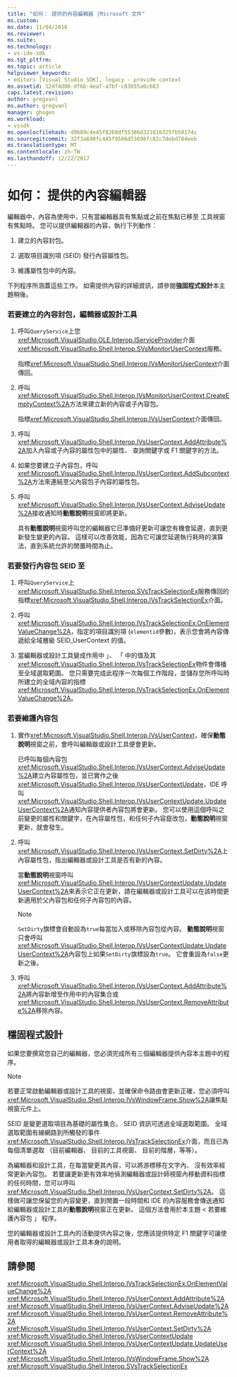 ```yaml
---
title: "如何： 提供的內容編輯器 |Microsoft 文件"
ms.custom: 
ms.date: 11/04/2016
ms.reviewer: 
ms.suite: 
ms.technology:
- vs-ide-sdk
ms.tgt_pltfrm: 
ms.topic: article
helpviewer_keywords:
- editors [Visual Studio SDK], legacy - provide context
ms.assetid: 12df4d06-df6b-4eaf-a7bf-c83655a0c683
caps.latest.revision: 
author: gregvanl
ms.author: gregvanl
manager: ghogen
ms.workload:
- vssdk
ms.openlocfilehash: d9b89c4e45f8268df55386d321816325fb50174c
ms.sourcegitcommit: 32f1a690fc445f9586d53698fc82c7debd784eeb
ms.translationtype: MT
ms.contentlocale: zh-TW
ms.lasthandoff: 12/22/2017
---
```

# <a name="how-to-provide-context-for-editors"></a>如何： 提供的內容編輯器
編輯器中，內容為使用中，只有當編輯器具有焦點或之前在焦點已移至 工具視窗有焦點時。 您可以提供編輯器的內容，執行下列動作：  
  
1.  建立的內容封包。  
  
2.  選取項目識別項 (SEID) 發行內容屬性包。  
  
3.  維護屬性包中的內容。  
  
 下列程序所涵蓋這些工作。 如需提供內容的詳細資訊，請參閱**強固程式設計**本主題稍後。  
  
### <a name="to-create-a-context-bag-for-an-editor-or-a-designer"></a>若要建立的內容封包，編輯器或設計工具  
  
1.  呼叫`QueryService`上您<xref:Microsoft.VisualStudio.OLE.Interop.IServiceProvider>介面<xref:Microsoft.VisualStudio.Shell.Interop.SVsMonitorUserContext>服務。  
  
     指標<xref:Microsoft.VisualStudio.Shell.Interop.IVsMonitorUserContext>介面傳回。  
  
2.  呼叫<xref:Microsoft.VisualStudio.Shell.Interop.IVsMonitorUserContext.CreateEmptyContext%2A>方法來建立新的內容或子內容包。  
  
     指標<xref:Microsoft.VisualStudio.Shell.Interop.IVsUserContext>介面傳回。  
  
3.  呼叫<xref:Microsoft.VisualStudio.Shell.Interop.IVsUserContext.AddAttribute%2A>加入內容或子內容的屬性包中的屬性、 查詢關鍵字或 F1 關鍵字的方法。  
  
4.  如果您要建立子內容包，呼叫<xref:Microsoft.VisualStudio.Shell.Interop.IVsUserContext.AddSubcontext%2A>方法來連結至父內容包子內容的屬性包。  
  
5.  呼叫<xref:Microsoft.VisualStudio.Shell.Interop.IVsUserContext.AdviseUpdate%2A>接收通知時**動態說明**視窗即將更新。  
  
     具有**動態說明**視窗呼叫您的編輯器它已準備好更新可讓您有機會延遲，直到更新發生變更的內容。 這樣可以改善效能，因為它可讓您延遲執行耗時的演算法，直到系統允許的閒置時間為止。  
  
### <a name="to-publish-the-context-bag-to-the-seid"></a>若要發行內容包 SEID 至  
  
1.  呼叫`QueryService`上<xref:Microsoft.VisualStudio.Shell.Interop.SVsTrackSelectionEx>服務傳回的指標<xref:Microsoft.VisualStudio.Shell.Interop.IVsTrackSelectionEx>介面。  
  
2.  呼叫<xref:Microsoft.VisualStudio.Shell.Interop.IVsTrackSelectionEx.OnElementValueChange%2A>，指定的項目識別項 (`elementid`參數)，表示您會將內容傳遞給全域層級 SEID_UserContext 的值。  
  
3.  當編輯器或設計工具變成作用中 」、 「 中的值及其<xref:Microsoft.VisualStudio.Shell.Interop.IVsTrackSelectionEx>物件會傳播至全域選取範圍。 您只需要完成此程序一次每個工作階段，並儲存您所呼叫時所建立的全域內容的指標<xref:Microsoft.VisualStudio.Shell.Interop.IVsTrackSelectionEx.OnElementValueChange%2A>。  
  
### <a name="to-maintain-the-context-bag"></a>若要維護內容包  
  
1.  實作<xref:Microsoft.VisualStudio.Shell.Interop.IVsUserContext>，確保**動態說明**視窗之前，會呼叫編輯器或設計工具便會更新。  
  
     已呼叫每個內容包<xref:Microsoft.VisualStudio.Shell.Interop.IVsUserContext.AdviseUpdate%2A>建立內容屬性包，並已實作之後<xref:Microsoft.VisualStudio.Shell.Interop.IVsUserContextUpdate>，IDE 呼叫<xref:Microsoft.VisualStudio.Shell.Interop.IVsUserContextUpdate.UpdateUserContext%2A>通知內容提供者內容包將會更新。 您可以使用這個呼叫之前變更的屬性和關鍵字，在內容屬性包，和任何子內容竄改包，**動態說明**視窗更新，就會發生。  
  
2.  呼叫<xref:Microsoft.VisualStudio.Shell.Interop.IVsUserContext.SetDirty%2A>上內容屬性包，指出編輯器或設計工具是否有新的內容。  
  
     當**動態說明**視窗呼叫<xref:Microsoft.VisualStudio.Shell.Interop.IVsUserContextUpdate.UpdateUserContext%2A>來表示它正在更新，請在編輯器或設計工具可以在該時間更新適用於父內容包和任何子內容包的內容。  
  
    > [!NOTE]
    >  `SetDirty`旗標會自動設為`true`每當加入或移除內容包從內容。 **動態說明**視窗只會呼叫<xref:Microsoft.VisualStudio.Shell.Interop.IVsUserContextUpdate.UpdateUserContext%2A>內容包上如果`SetDirty`旗標設為`true`。 它會重設為`false`更新之後。  
  
3.  呼叫<xref:Microsoft.VisualStudio.Shell.Interop.IVsUserContext.AddAttribute%2A>將內容新增至作用中的內容集合或<xref:Microsoft.VisualStudio.Shell.Interop.IVsUserContext.RemoveAttribute%2A>移除內容。  
  
## <a name="robust-programming"></a>穩固程式設計  
 如果您要撰寫您自己的編輯器，您必須完成所有三個編輯器提供內容本主題中的程序。  
  
> [!NOTE]
>  若要正常啟動編輯器或設計工具的視窗，並確保命令路由會更新正確，您必須呼叫<xref:Microsoft.VisualStudio.Shell.Interop.IVsWindowFrame.Show%2A>讓焦點視窗元件上。  
  
 SEID 是變更選取項目為基礎的屬性集合。 SEID 資訊可透過全域選取範圍。 全域選取範圍有線網路到所觸發的事件<xref:Microsoft.VisualStudio.Shell.Interop.IVsTrackSelectionEx>介面，而且已為每個清單選取 （目前編輯器、 目前的工具視窗、 目前的階層，等等）。  
  
 為編輯器和設計工具，在每當變更其內容，可以將游標移在文字內、 沒有效率經常更新內容包。 若要讓更新更有效率地偵測編輯器或設計師視窗內移動資料指標的任何時間，您可以呼叫<xref:Microsoft.VisualStudio.Shell.Interop.IVsUserContext.SetDirty%2A>。 這樣做可讓您保留您的內容變更，直到閒置一段時間和 IDE 的內容服務會傳送通知給編輯器或設計工具的**動態說明**視窗正在更新。 這個方法會用於本主題 < 若要維護內容包 」 程序。  
  
 您的編輯器或設計工具內的活動提供內容之後，您應該提供特定 F1 關鍵字可讓使用者取得的編輯器或設計工具本身的說明。  
  
## <a name="see-also"></a>請參閱  
 <xref:Microsoft.VisualStudio.Shell.Interop.IVsTrackSelectionEx.OnElementValueChange%2A>   
 <xref:Microsoft.VisualStudio.Shell.Interop.IVsUserContext.AddAttribute%2A>   
 <xref:Microsoft.VisualStudio.Shell.Interop.IVsUserContext.AdviseUpdate%2A>   
 <xref:Microsoft.VisualStudio.Shell.Interop.IVsUserContext.RemoveAttribute%2A>   
 <xref:Microsoft.VisualStudio.Shell.Interop.IVsUserContext.SetDirty%2A>   
 <xref:Microsoft.VisualStudio.Shell.Interop.IVsUserContextUpdate>   
 <xref:Microsoft.VisualStudio.Shell.Interop.IVsUserContextUpdate.UpdateUserContext%2A>   
 <xref:Microsoft.VisualStudio.Shell.Interop.IVsWindowFrame.Show%2A>   
 <xref:Microsoft.VisualStudio.Shell.Interop.SVsTrackSelectionEx>